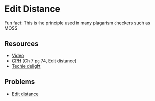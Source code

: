 # Edit Distance

Fun fact: This is the principle used in many plagarism checkers such as MOSS

## Resources
* [Video](https://www.youtube.com/watch?v=MiqoA-yF-0M)
* [CPH](https://cses.fi/book/book.pdf#page=84) (Ch 7 pg 74, Edit distance)
* [Techie delight](https://www.techiedelight.com/levenshtein-distance-edit-distance-problem/)

## Problems
* [Edit distance](https://leetcode.com/problems/edit-distance/)
